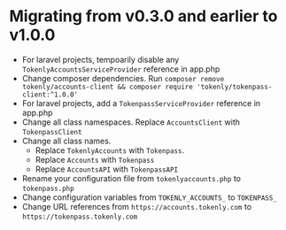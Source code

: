 # Migrating from v0.3.0 and earlier to v1.0.0

- For laravel projects, tempoarily disable any `TokenlyAccountsServiceProvider` reference in app.php
- Change composer dependencies.  Run `composer remove tokenly/accounts-client && composer require 'tokenly/tokenpass-client:^1.0.0'`
- For laravel projects, add a `TokenpassServiceProvider` reference in app.php
- Change all class namespaces.  Replace `AccountsClient` with `TokenpassClient`
- Change all class names.  
    - Replace `TokenlyAccounts` with `Tokenpass`.
    - Replace `Accounts` with `Tokenpass`
    - Replace `AccountsAPI` with `TokenpassAPI`
- Rename your configuration file from `tokenlyaccounts.php` to `tokenpass.php`
- Change configuration variables from `TOKENLY_ACCOUNTS_` to `TOKENPASS_`
- Change URL references from `https://accounts.tokenly.com` to `https://tokenpass.tokenly.com`

